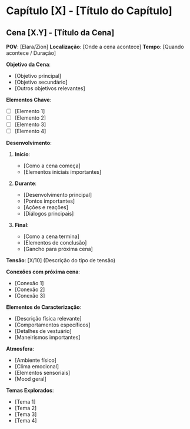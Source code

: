 # Capítulo [X] - [Título do Capítulo]
## Cena [X.Y] - [Título da Cena]

**POV**: [Elara/Zion]
**Localização**: [Onde a cena acontece]
**Tempo**: [Quando acontece / Duração]

**Objetivo da Cena**:
- [Objetivo principal]
- [Objetivo secundário]
- [Outros objetivos relevantes]

**Elementos Chave**:
- [ ] [Elemento 1]
- [ ] [Elemento 2]
- [ ] [Elemento 3]
- [ ] [Elemento 4]

**Desenvolvimento**:
1. **Início**: 
   - [Como a cena começa]
   - [Elementos iniciais importantes]

2. **Durante**: 
   - [Desenvolvimento principal]
   - [Pontos importantes]
   - [Ações e reações]
   - [Diálogos principais]

3. **Final**: 
   - [Como a cena termina]
   - [Elementos de conclusão]
   - [Gancho para próxima cena]

**Tensão**: [X/10] (Descrição do tipo de tensão)

**Conexões com próxima cena**:
- [Conexão 1]
- [Conexão 2]
- [Conexão 3]

**Elementos de Caracterização**:
- [Descrição física relevante]
- [Comportamentos específicos]
- [Detalhes de vestuário]
- [Maneirismos importantes]

**Atmosfera**:
- [Ambiente físico]
- [Clima emocional]
- [Elementos sensoriais]
- [Mood geral]

**Temas Explorados**:
- [Tema 1]
- [Tema 2]
- [Tema 3]
- [Tema 4]
